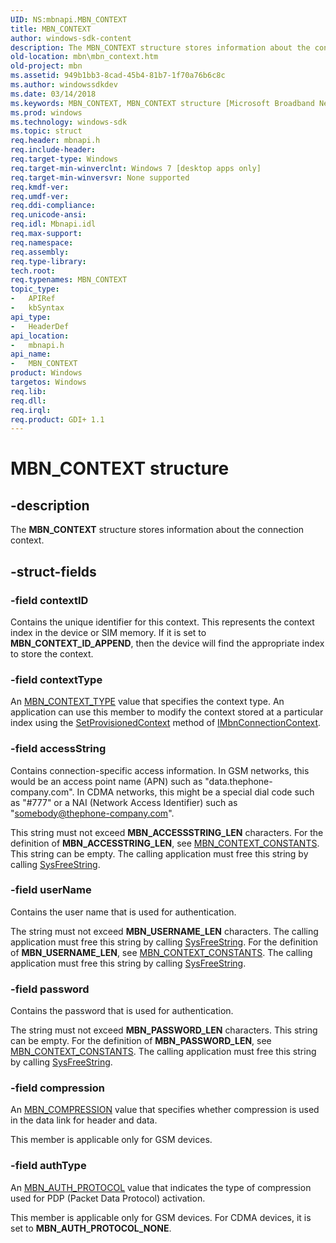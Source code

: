 ```yaml
---
UID: NS:mbnapi.MBN_CONTEXT
title: MBN_CONTEXT
author: windows-sdk-content
description: The MBN_CONTEXT structure stores information about the connection context.
old-location: mbn\mbn_context.htm
old-project: mbn
ms.assetid: 949b1bb3-8cad-45b4-81b7-1f70a76b6c8c
ms.author: windowssdkdev
ms.date: 03/14/2018
ms.keywords: MBN_CONTEXT, MBN_CONTEXT structure [Microsoft Broadband Networks], mbn.mbn_context, mbnapi/MBN_CONTEXT
ms.prod: windows
ms.technology: windows-sdk
ms.topic: struct
req.header: mbnapi.h
req.include-header: 
req.target-type: Windows
req.target-min-winverclnt: Windows 7 [desktop apps only]
req.target-min-winversvr: None supported
req.kmdf-ver: 
req.umdf-ver: 
req.ddi-compliance: 
req.unicode-ansi: 
req.idl: Mbnapi.idl
req.max-support: 
req.namespace: 
req.assembly: 
req.type-library: 
tech.root: 
req.typenames: MBN_CONTEXT
topic_type:
-	APIRef
-	kbSyntax
api_type:
-	HeaderDef
api_location:
-	mbnapi.h
api_name:
-	MBN_CONTEXT
product: Windows
targetos: Windows
req.lib: 
req.dll: 
req.irql: 
req.product: GDI+ 1.1
---
```


# MBN_CONTEXT structure


## -description


The <b>MBN_CONTEXT</b> structure stores information about the connection context.


## -struct-fields




### -field contextID

Contains the unique identifier for this context.  This represents the context index in the device or SIM memory.  If it is set to <b>MBN_CONTEXT_ID_APPEND</b>, then the device will find the appropriate index to store the context.


### -field contextType

An <a href="https://msdn.microsoft.com/40ab2190-9fc2-43e2-9a8a-29fcaa5b035f">MBN_CONTEXT_TYPE</a> value that specifies the context type.  An application can use this member to modify the context stored at a particular index using the <a href="https://msdn.microsoft.com/738a3037-01a9-465a-a67d-979a29968b68">SetProvisionedContext</a> method of <a href="https://msdn.microsoft.com/a9bc52dc-47f9-4b20-b98d-0287464a89e5">IMbnConnectionContext</a>.


### -field accessString

Contains connection-specific access information.  In GSM networks, this would be an access point name (APN) such as "data.thephone-company.com".  In CDMA networks, this might be a special dial code such as "#777" or a NAI (Network Access Identifier) such as "somebody@thephone-company.com".  

This string must not exceed <b>MBN_ACCESSSTRING_LEN</b> characters. For the definition of <b>MBN_ACCESSTRING_LEN</b>, see <a href="https://msdn.microsoft.com/064ff090-eb45-4cfa-99bd-d92db8397fc3">MBN_CONTEXT_CONSTANTS</a>. This string can be empty.  The calling application must free this string by calling <a href=" http://go.microsoft.com/fwlink/p/?linkid=120718">SysFreeString</a>.


### -field userName

Contains the user name that is used for authentication.

The string must not exceed <b>MBN_USERNAME_LEN</b> characters.  The calling application must free this string by calling <a href=" http://go.microsoft.com/fwlink/p/?linkid=120718">SysFreeString</a>. For the definition of <b>MBN_USERNAME_LEN</b>, see <a href="https://msdn.microsoft.com/064ff090-eb45-4cfa-99bd-d92db8397fc3">MBN_CONTEXT_CONSTANTS</a>. The calling application must free this string by calling <a href=" http://go.microsoft.com/fwlink/p/?linkid=120718">SysFreeString</a>.


### -field password

Contains the password that is used for authentication.

The string must not exceed <b>MBN_PASSWORD_LEN</b> characters. This string can be empty.  For the definition of <b>MBN_PASSWORD_LEN</b>, see <a href="https://msdn.microsoft.com/064ff090-eb45-4cfa-99bd-d92db8397fc3">MBN_CONTEXT_CONSTANTS</a>. The calling application must free this string by calling <a href=" http://go.microsoft.com/fwlink/p/?linkid=120718">SysFreeString</a>.


### -field compression

An <a href="https://msdn.microsoft.com/fd5cbfba-2eea-4d81-9733-33feb402fd8d">MBN_COMPRESSION</a> value that specifies whether compression is used in the data link for header and data.

This member is applicable only for GSM devices.


### -field authType

An <a href="https://msdn.microsoft.com/7a1858d4-3415-490d-b264-3033cd8f5af7">MBN_AUTH_PROTOCOL</a> value that indicates the type of compression used for PDP (Packet Data Protocol) activation.

This member is applicable only for GSM devices.  For CDMA devices, it is set to <b>MBN_AUTH_PROTOCOL_NONE</b>.


